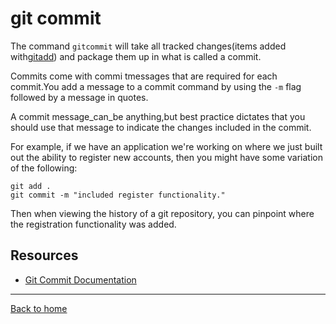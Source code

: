  # git commit

The command `gitcommit` will take all tracked changes(items added with[gitadd](./Add.md)) and package them up in what is called a commit. 

Commits come with commi tmessages that are required for each commit.You add a message to a commit command by using the `-m` flag followed by a message in quotes.

A commit message_can_be anything,but best practice dictates that you should use that message to indicate the changes included in the commit.

For example, if we have an application we're working on where we just built out the ability to register new accounts, then you might have some variation of the following:

```
git add .
git commit -m "included register functionality."
```

Then when viewing the history of a git repository, you can pinpoint where the registration functionality was added.


## Resources
- [Git Commit  Documentation](https://git-scm.com/docs/git-commit)
---
[Back to home](../READMe.md)